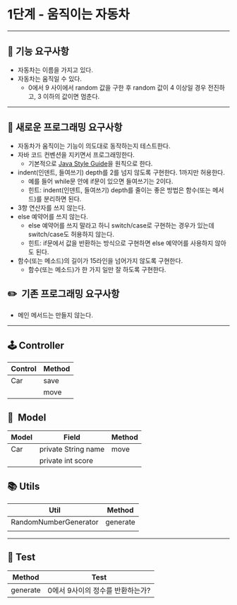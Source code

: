 # 1단계 - 움직이는 자동차

---

## **🚀 기능 요구사항**

- 자동차는 이름을 가지고 있다.
- 자동차는 움직일 수 있다.
  - 0에서 9 사이에서 random 값을 구한 후 random 값이 4 이상일 경우 전진하고, 3 이하의 값이면 멈춘다.

---

## **🎯 새로운 프로그래밍 요구사항**

- 자동차가 움직이는 기능이 의도대로 동작하는지 테스트한다.
- 자바 코드 컨벤션을 지키면서 프로그래밍한다.
  - 기본적으로 [Java Style Guide](https://github.com/woowacourse/woowacourse-docs/tree/master/styleguide/java)을 원칙으로 한다.
- indent(인덴트, 들여쓰기) depth를 2를 넘지 않도록 구현한다. 1까지만 허용한다.
  - 예를 들어 while문 안에 if문이 있으면 들여쓰기는 2이다.
  - 힌트: indent(인덴트, 들여쓰기) depth를 줄이는 좋은 방법은 함수(또는 메서드)를 분리하면 된다.
- 3항 연산자를 쓰지 않는다.
- else 예약어를 쓰지 않는다.
  - else 예약어를 쓰지 말라고 하니 switch/case로 구현하는 경우가 있는데 switch/case도 허용하지 않는다.
  - 힌트: if문에서 값을 반환하는 방식으로 구현하면 else 예약어를 사용하지 않아도 된다.
- 함수(또는 메소드)의 길이가 15라인을 넘어가지 않도록 구현한다.
  - 함수(또는 메소드)가 한 가지 일만 잘 하도록 구현한다.

## **✏️  기존 프로그래밍 요구사항**

- 메인 메서드는 만들지 않는다.

---

## 🕹️ Controller

| Control | Method |
| --- |--------|
| Car | save   |
|  | move   |

## 🚗  Model

| Model | Field               | Method |
|-------|---------------------|-------|
| Car   | private String name | move  |
|       | private int score   |       |

## **📚 Utils**

| Util | Method |
| --- | --- |
| RandomNumberGenerator | generate |
|  |  |

---

## **🧪 Test**

| Method   | Test                |
|----------|---------------------|
| generate | 0에서 9사이의 정수를 반환하는가? |

